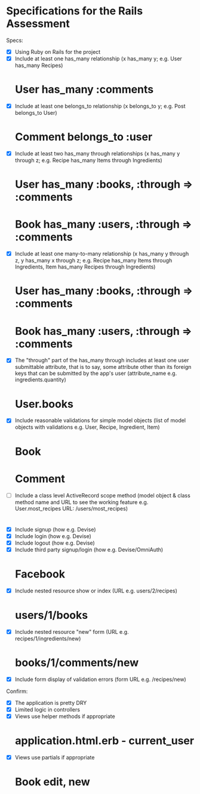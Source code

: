 # Specifications for the Rails Assessment

Specs:
- [x] Using Ruby on Rails for the project
- [x] Include at least one has_many relationship (x has_many y; e.g. User has_many Recipes)
    # User has_many :comments
- [x] Include at least one belongs_to relationship (x belongs_to y; e.g. Post belongs_to User)
    # Comment belongs_to :user
- [x] Include at least two has_many through relationships (x has_many y through z; e.g. Recipe has_many Items through Ingredients)
    # User has_many :books, :through => :comments
    # Book has_many :users, :through => :comments
- [x] Include at least one many-to-many relationship (x has_many y through z, y has_many x through z; e.g. Recipe has_many Items through Ingredients, Item has_many Recipes through Ingredients)
    # User has_many :books, :through => :comments
    # Book has_many :users, :through => :comments
- [x] The "through" part of the has_many through includes at least one user submittable attribute, that is to say, some attribute other than its foreign keys that can be submitted by the app's user (attribute_name e.g. ingredients.quantity)
    # User.books
- [x] Include reasonable validations for simple model objects (list of model objects with validations e.g. User, Recipe, Ingredient, Item)
    # Book
    # Comment
- [ ] Include a class level ActiveRecord scope method (model object & class method name and URL to see the working feature e.g. User.most_recipes URL: /users/most_recipes)
    #
- [x] Include signup (how e.g. Devise)
- [x] Include login (how e.g. Devise)
- [x] Include logout (how e.g. Devise)
- [x] Include third party signup/login (how e.g. Devise/OmniAuth)
    # Facebook
- [x] Include nested resource show or index (URL e.g. users/2/recipes)
    # users/1/books
- [x] Include nested resource "new" form (URL e.g. recipes/1/ingredients/new)
    # books/1/comments/new
- [x] Include form display of validation errors (form URL e.g. /recipes/new)

Confirm:
- [x] The application is pretty DRY
- [x] Limited logic in controllers
- [x] Views use helper methods if appropriate
    # application.html.erb - current_user
- [x] Views use partials if appropriate
    # Book edit, new